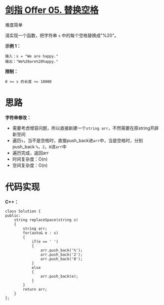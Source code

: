 # [剑指 Offer 05. 替换空格](https://leetcode.cn/problems/ti-huan-kong-ge-lcof/)

难度简单



请实现一个函数，把字符串 `s` 中的每个空格替换成"%20"。

 

**示例 1：**

```
输入：s = "We are happy."
输出："We%20are%20happy."
```

 

**限制：**

```
0 <= s 的长度 <= 10000
```



# 思路

**字符串修改：**

- 需要考虑增容问题，所以直接新建一个`string arr`，不然需要在原string开辟新空间
- 遍历`s`，当不是空格时，直接push_back进`arr`中，当是空格时，分别push_back `%`，`2`，`0`进`arr`中
- 遍历完成，返回arr
- 时间复杂度：O(n)
- 空间复杂度：O(n)



# 代码实现

**C++：**

```
class Solution {
public:
    string replaceSpace(string s) 
    {
        string arr;
        for(auto& e : s)
        {
            if(e == ' ')
            {
                arr.push_back('%');
                arr.push_back('2');
                arr.push_back('0');
            }
            else
            {
                arr.push_back(e);
            }
        }
        return arr;
    }
};
```


